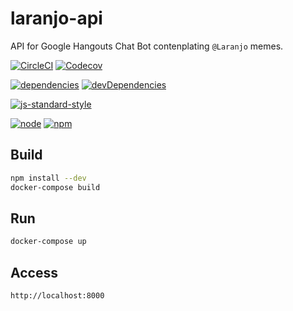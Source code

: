 # laranjo-api

API for Google Hangouts Chat Bot contenplating `@Laranjo` memes.

[![CircleCI](https://img.shields.io/circleci/project/github/romajs/laranjo-api.svg)](https://circleci.com/gh/romajs/laranjo-api)
[![Codecov](https://img.shields.io/codecov/c/github/romajs/laranjo-api.svg)](https://codecov.io/gh/romajs/laranjo-api)

[![dependencies](https://david-dm.org/romajs/laranjo-api.svg)](https://david-dm.org/romajs/laranjo-api)
[![devDependencies](https://david-dm.org/romajs/laranjo-api/dev-status.svg)](https://david-dm.org/romajs/laranjo-api?type=dev)

[![js-standard-style](https://img.shields.io/badge/code%20style-standard-brightgreen.svg)](http://standardjs.com)

[![node](https://img.shields.io/badge/node-6.14.2-yellow.svg)](https://nodejs.org/en/blog/release/v6.14.2/)
[![npm](https://img.shields.io/badge/npm-3.10.10-yellow.svg)](https://github.com/npm/npm/releases/tag/v3.10.10)

## Build

```sh
npm install --dev
docker-compose build
```  
## Run

```sh
docker-compose up
```  

## Access

```
http://localhost:8000
```
